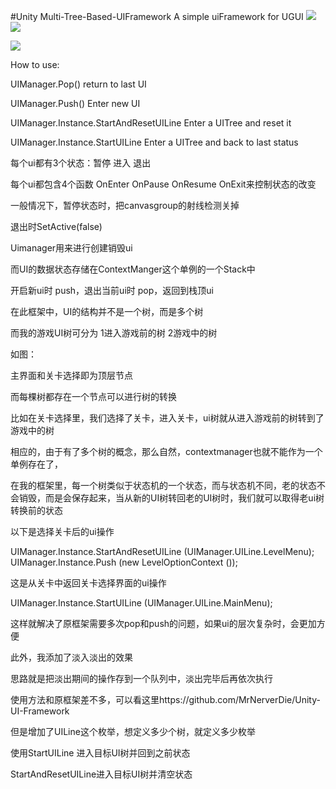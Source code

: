 #Unity Multi-Tree-Based-UIFramework
A simple uiFramework for UGUI
<img src=http://chuantu.biz/t5/35/1475050460x3684054366.png />
<img src=http://chuantu.biz/t5/35/1475049580x3690160064.png />

<img src=http://chuantu.biz/t5/35/1475049746x2728309645.png />


How to use:

UIManager.Pop()  return to last UI

UIManager.Push() Enter new UI

UIManager.Instance.StartAndResetUILine Enter a UITree and reset it

UIManager.Instance.StartUILine  Enter a UITree and back to last status

每个ui都有3个状态：暂停 进入 退出

每个ui都包含4个函数 OnEnter OnPause OnResume OnExit来控制状态的改变

一般情况下，暂停状态时，把canvasgroup的射线检测关掉

退出时SetActive(false)

Uimanager用来进行创建销毁ui

而UI的数据状态存储在ContextManger这个单例的一个Stack中

开启新ui时 push，退出当前ui时 pop，返回到栈顶ui


在此框架中，UI的结构并不是一个树，而是多个树

而我的游戏UI树可分为    1进入游戏前的树   2游戏中的树

如图：

 


主界面和关卡选择即为顶层节点

而每棵树都存在一个节点可以进行树的转换

比如在关卡选择里，我们选择了关卡，进入关卡，ui树就从进入游戏前的树转到了游戏中的树

相应的，由于有了多个树的概念，那么自然，contextmanager也就不能作为一个单例存在了，

在我的框架里，每一个树类似于状态机的一个状态，而与状态机不同，老的状态不会销毁，而是会保存起来，当从新的UI树转回老的UI树时，我们就可以取得老ui树转换前的状态

以下是选择关卡后的ui操作

UIManager.Instance.StartAndResetUILine (UIManager.UILine.LevelMenu);
                UIManager.Instance.Push (new LevelOptionContext ()); 

这是从关卡中返回关卡选择界面的ui操作

UIManager.Instance.StartUILine (UIManager.UILine.MainMenu); 

 

这样就解决了原框架需要多次pop和push的问题，如果ui的层次复杂时，会更加方便

此外，我添加了淡入淡出的效果

思路就是把淡出期间的操作存到一个队列中，淡出完毕后再依次执行



使用方法和原框架差不多，可以看这里https://github.com/MrNerverDie/Unity-UI-Framework

但是增加了UILine这个枚举，想定义多少个树，就定义多少枚举

使用StartUILine 进入目标UI树并回到之前状态

StartAndResetUILine进入目标UI树并清空状态
